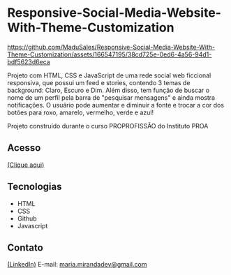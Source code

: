 # Responsive-Social-Media-Website-With-Theme-Customization

https://github.com/MaduSales/Responsive-Social-Media-Website-With-Theme-Customization/assets/166547195/38cd725e-0ed6-4a56-94d1-bdf5623d6eca



Projeto com HTML, CSS e JavaScript de uma rede social web ficcional responsiva, que possui um feed e stories, contendo 3 temas de background: Claro, Escuro e Dim. Além disso, tem função de  buscar o nome de um perfil pela barra de "pesquisar mensagens" e ainda mostra notificações. O usuário pode aumentar e diminuir a fonte e trocar a cor dos botões para roxo, amarelo, vermelho, verde e azul!

Projeto construído durante o curso PROPROFISSÃO do Instituto PROA


## Acesso
[(Clique aqui)](https://madusales.github.io/Responsive-Social-Media-Website-With-Theme-Customization/)

## Tecnologias
- HTML
- CSS
- Github
- Javascript

## Contato
[(LinkedIn)](www.linkedin.com/in/mariaeduardasales)
E-mail: maria.mirandadev@gmail.com
